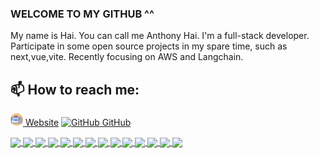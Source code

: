 ### WELCOME TO MY GITHUB ^^

My name is Hai. You can call me Anthony Hai. I'm a full-stack developer. Participate in some open source projects in my spare time, such as next,vue,vite. Recently focusing on AWS and Langchain.<br>

## 📫 How to reach me:

[![Website](https://github.com/honghaianthony/honghaianthony/blob/main/portfolio.png) Website](https://www.anthonyhai.tk/) [![GitHub](https://i.stack.imgur.com/tskMh.png) GitHub](https://github.com/honghaianthony/)

<a href="https://github.com/honghaianthony/anthony-hai-official/">
  <!-- Change the `github-readme-stats.anuraghazra1.vercel.app` to `github-readme-stats.vercel.app`  -->
  <img align="center" src="https://github-readme-stats.anuraghazra1.vercel.app/api/pin/?username=honghaianthony&repo=anthony-hai-official&theme=radical" />
</a>    
<a href="https://github.com/honghaianthony/vivihandmade/">
  <!-- Change the `github-readme-stats.anuraghazra1.vercel.app` to `github-readme-stats.vercel.app`  -->
  <img align="center" src="https://github-readme-stats.anuraghazra1.vercel.app/api/pin/?username=honghaianthony&repo=vivihandmade&theme=merko" />
</a>

<a href="https://github.com/honghaianthony/sellphones-fe/">
  <!-- Change the `github-readme-stats.anuraghazra1.vercel.app` to `github-readme-stats.vercel.app`  -->
  <img align="center" src="https://github-readme-stats.anuraghazra1.vercel.app/api/pin/?username=honghaianthony&repo=sellphones-fe&theme=gruvbox" />
</a>    
<a href="https://github.com/honghaianthony/HoangHoaThamSchool/">
  <!-- Change the `github-readme-stats.anuraghazra1.vercel.app` to `github-readme-stats.vercel.app`  -->
  <img align="center" src="https://github-readme-stats.anuraghazra1.vercel.app/api/pin/?username=honghaianthony&repo=HoangHoaThamSchool&theme=dark" />
</a>

<a href="https://github.com/honghaianthony/PetCare/">
  <!-- Change the `github-readme-stats.anuraghazra1.vercel.app` to `github-readme-stats.vercel.app`  -->
  <img align="center" src="https://github-readme-stats.anuraghazra1.vercel.app/api/pin/?username=honghaianthony&repo=PetCare&theme=onedark" />
</a>    
<a href="https://github.com/phongdh228/CloneMoneyPlus/">
  <!-- Change the `github-readme-stats.anuraghazra1.vercel.app` to `github-readme-stats.vercel.app`  -->
  <img align="center" src="https://github-readme-stats.anuraghazra1.vercel.app/api/pin/?username=phongdh228&repo=CloneMoneyPlus&theme=cobalt" />
</a>

<a href="https://github.com/honghaianthony/dce2021/">
  <!-- Change the `github-readme-stats.anuraghazra1.vercel.app` to `github-readme-stats.vercel.app`  -->
  <img align="center" src="https://github-readme-stats.anuraghazra1.vercel.app/api/pin/?username=honghaianthony&repo=dce2021&theme=synthwave" />
</a>    
<a href="https://github.com/honghaianthony/petcare-be/">
  <!-- Change the `github-readme-stats.anuraghazra1.vercel.app` to `github-readme-stats.vercel.app`  -->
  <img align="center" src="https://github-readme-stats.anuraghazra1.vercel.app/api/pin/?username=honghaianthony&repo=petcare-be&theme=highcontrast" />
</a>

<a href="https://github.com/honghaianthony/auth-with-supabase-test/">
  <!-- Change the `github-readme-stats.anuraghazra1.vercel.app` to `github-readme-stats.vercel.app`  -->
  <img align="center" src="https://github-readme-stats.anuraghazra1.vercel.app/api/pin/?username=honghaianthony&repo=auth-with-supabase-test&theme=dracula" />
</a>    
<a href="https://github.com/DuyeenTM/IE402.N11_DinhDocLap/">
  <!-- Change the `github-readme-stats.anuraghazra1.vercel.app` to `github-readme-stats.vercel.app`  -->
  <img align="center" src="https://github-readme-stats.anuraghazra1.vercel.app/api/pin/?username=DuyeenTM&repo=IE402.N11_DinhDocLap&theme=radical" />
</a>
<a href="https://github.com/honghaianthony/MovieReview/">
  <!-- Change the `github-readme-stats.anuraghazra1.vercel.app` to `github-readme-stats.vercel.app`  -->
  <img align="center" src="https://github-readme-stats.anuraghazra1.vercel.app/api/pin/?username=honghaianthony&repo=MovieReview&theme=highcontrast" />
</a>    
<a href="https://github.com/honghaianthony/dce2021Be/">
  <!-- Change the `github-readme-stats.anuraghazra1.vercel.app` to `github-readme-stats.vercel.app`  -->
  <img align="center" src="https://github-readme-stats.anuraghazra1.vercel.app/api/pin/?username=honghaianthony&repo=dce2021Be&theme=dracula" />
</a>
<a href="https://github.com/khuongduy172/Instagram/">
  <!-- Change the `github-readme-stats.anuraghazra1.vercel.app` to `github-readme-stats.vercel.app`  -->
  <img align="center" src="https://github-readme-stats.anuraghazra1.vercel.app/api/pin/?username=khuongduy172&repo=Instagram&theme=dracula" />
</a>
<a href="https://github.com/honghaianthony/rt-camp/">
  <!-- Change the `github-readme-stats.anuraghazra1.vercel.app` to `github-readme-stats.vercel.app`  -->
  <img align="center" src="https://github-readme-stats.anuraghazra1.vercel.app/api/pin/?username=honghaianthony&repo=rt-camp&theme=dracula" />
</a>
